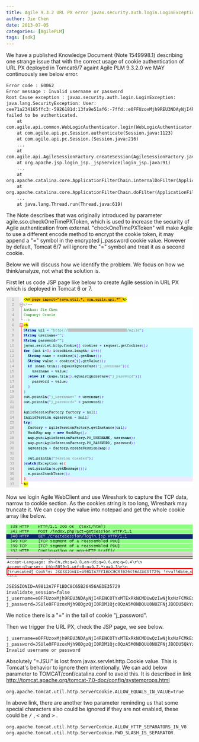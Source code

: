 ```yaml
---
title: Agile 9.3.2 URL PX error javax.security.auth.login.LoginException in Tomcat 6/7
author: Jie Chen
date: 2013-07-05
categories: [AgilePLM]
tags: [sdk]
---
```



We have a published Knowledge Document (Note 1549998.1) describing one strange issue that with the correct usage of cookie authentication of URL PX deployed in Tomcat6/7 againt Agile PLM 9.3.2.0 we MAY continuously see below error.

	Error code : 60062
	Error message : Invalid username or password
	Root Cause exception : javax.security.auth.login.LoginException: java.lang.SecurityException: User: cee71a234165ffc3:-5926181d:13fa9e51af6:-7ffd::e0FFUzoxMjh9REU3NDAyNjI4RENCOTYxMTExRkNCMDUwQzIwNjkxNzFCMkEx, failed to be authenticated.
		at com.agile.api.common.WebLogicAuthenticator.login(WebLogicAuthenticator.java:78)
		at com.agile.api.pc.Session.authenticate(Session.java:1123)
		at com.agile.api.pc.Session.(Session.java:216)
		...
		at com.agile.api.AgileSessionFactory.createSession(AgileSessionFactory.java:927)
		at org.apache.jsp.login_jsp._jspService(login_jsp.java:91)
		...
		at org.apache.catalina.core.ApplicationFilterChain.internalDoFilter(ApplicationFilterChain.java:305)
		at org.apache.catalina.core.ApplicationFilterChain.doFilter(ApplicationFilterChain.java:210)
		...
		at java.lang.Thread.run(Thread.java:619)
		
The Note describes that was originally introduced by parameter agile.sso.checkOneTimePXToken, which is used to increase the security of Agile authentication from external. "checkOneTimePXToken" will make Agile to use a different encode method to encrypt the cookie token, it may append a "=" symbol in the encrypted j_password cookie value. However by default, Tomcat 6/7 will ignore the "=" symbol and treat it as a second cookie.

Below we will discuss how we identify the problem. We focus on how we think/analyze, not what the solution is.

First let us code JSP page like below to create Agile session in URL PX which is deployed in Tomcat 6 or 7.

![](/assets/res/troubleshooting-agileplm-urlpxloginexception-1.png)

Now we login Agile WebClient and use Wireshark to capture the TCP data, narrow to cookie section. As the cookies string is too long, Wireshark may truncate it. We can copy the value into notepad and get the whole cookie array like below.

![](/assets/res/troubleshooting-agileplm-urlpxloginexception-2.png)

	JSESSIONID=A9812A7FF1BDC8C65B26456AEDE35729
	invalidate_session=false
	j_username=e0FFUzoxMjh9REU3NDAyNjI4RENCOTYxMTExRkNCMDUwQzIwNjkxNzFCMkEx
	j_password=JSUle0FFUzoxMjh9ODgzQjI0RDM1Qjc0QzA5M0NDQUU0NUZFNjJBODU5QkYzNjFCMDMxQjQ2RjQwM0ZDRDVENTJBODMyNDIwOTBDRTgwQkRDQkREMDhEQkNGRkY4RDRDQzE4QjNCNDRFNzZBMTJGN0M2REQ1QzM3NTI1NEE0OUFGNDRFMTZBODRGODQ0ODQxOUZERTkzMzE3MjFGMEUwQUYzQjM2MTJGNTU1QzJCMTE=JSUl
	
We notice there is a "=" in the tail of cookie "j_password".

Then we trigger the URL PX, check the JSP page, we see below.

	j_username=e0FFUzoxMjh9REU3NDAyNjI4RENCOTYxMTExRkNCMDUwQzIwNjkxNzFCMkEx 
	j_password=JSUle0FFUzoxMjh9ODgzQjI0RDM1Qjc0QzA5M0NDQUU0NUZFNjJBODU5QkYzNjFCMDMxQjQ2RjQwM0ZDRDVENTJBODMyNDIwOTBDRTgwQkRDQkREMDhEQkNGRkY4RDRDQzE4QjNCNDRFNzZBMTJGN0M2REQ1QzM3NTI1NEE0OUFGNDRFMTZBODRGODQ0ODQxOUZERTkzMzE3MjFGMEUwQUYzQjM2MTJGNTU1QzJCMTE 
	Invalid username or password 

Absolutely "=JSUl" is lost from javax.servlet.http.Cookie value. This is Tomcat's behavior to ignore them intentionally. We can add below parameter to TOMCAT/conf/catalina.conf to avoid this. It is described in link http://tomcat.apache.org/tomcat-7.0-doc/config/systemprops.html

	org.apache.tomcat.util.http.ServerCookie.ALLOW_EQUALS_IN_VALUE=true

In above link, there are another two parameter reminding us that some special characters also could be ignored if they are not enabled, these could be <kbd>/</kbd> , <kbd><</kbd> and <kbd>></kbd> .

	org.apache.tomcat.util.http.ServerCookie.ALLOW_HTTP_SEPARATORS_IN_V0
	org.apache.tomcat.util.http.ServerCookie.FWD_SLASH_IS_SEPARATOR



